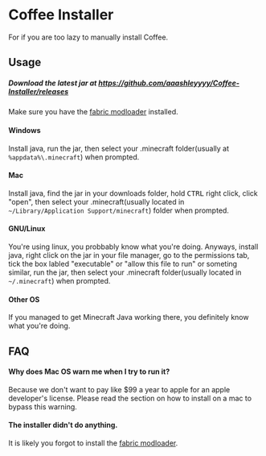 # Coffee Installer <!--rip flare mod installer-->
For if you are too lazy to manually install Coffee.

## Usage
##### Download the latest jar at https://github.com/aaashleyyyy/Coffee-Installer/releases
Make sure you have the [fabric modloader](https://fabricmc.net/use/) installed. 
#### Windows
Install java, run the jar, then select your .minecraft folder(usually at `%appdata%\.minecraft`) when prompted. 
#### Mac
Install java, find the jar in your downloads folder, hold <kbd>CTRL</kbd> right click, click "open", then select your .minecraft(usually located in `~/Library/Application Support/minecraft`) folder when prompted. 
#### GNU/Linux
You're using linux, you probbably know what you're doing. Anyways, install java, right click on the jar in your file manager, go to the permissions tab, tick the box labled "executable" or "allow this file to run" or someting similar, run the jar, then select your .minecraft folder(usually located in `~/.minecraft`) when prompted. 
#### Other OS
If you managed to get Minecraft Java working there, you definitely know what you're doing. 

## FAQ
#### Why does Mac OS warn me when I try to run it? 
Because we don't want to pay like $99 a year to apple for an apple developer's license. Please read the section on how to install on a mac to bypass this warning. 
#### The installer didn't do anything. 
It is likely you forgot to install the [fabric modloader](https://fabricmc.net/use/). 
